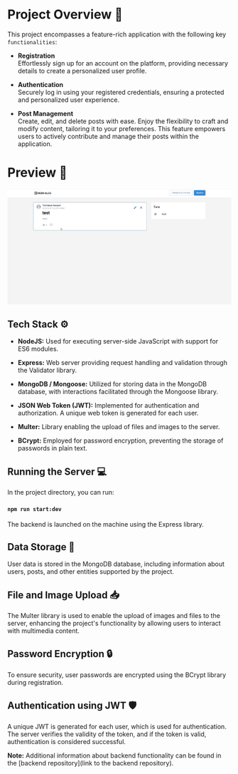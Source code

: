 # Project Overview 🚀

This project encompasses a feature-rich application with the following key `functionalities`:

- **Registration**  
Effortlessly sign up for an account on the platform, providing necessary details to create a personalized user profile.

- **Authentication**  
Securely log in using your registered credentials, ensuring a protected and personalized user experience.

- **Post Management**  
Create, edit, and delete posts with ease. Enjoy the flexibility to craft and modify content, tailoring it to your preferences. This feature empowers users to actively contribute and manage their posts within the application.

# Preview 👀

![Preview image](./public/mern_blog.gif)

## Tech Stack ⚙️

- **NodeJS:** Used for executing server-side JavaScript with support for ES6 modules.

- **Express:** Web server providing request handling and validation through the Validator library.

- **MongoDB / Mongoose:** Utilized for storing data in the MongoDB database, with interactions facilitated through the Mongoose library.

- **JSON Web Token (JWT):** Implemented for authentication and authorization. A unique web token is generated for each user.

- **Multer:** Library enabling the upload of files and images to the server.

- **BCrypt:** Employed for password encryption, preventing the storage of passwords in plain text.

## Running the Server 💻

In the project directory, you can run:

#### `npm run start:dev`

The backend is launched on the machine using the Express library.

## Data Storage 📂

User data is stored in the MongoDB database, including information about users, posts, and other entities supported by the project.

## File and Image Upload 📥

The Multer library is used to enable the upload of images and files to the server, enhancing the project's functionality by allowing users to interact with multimedia content.

## Password Encryption 🔒

To ensure security, user passwords are encrypted using the BCrypt library during registration.

## Authentication using JWT 🛡️

A unique JWT is generated for each user, which is used for authentication. The server verifies the validity of the token, and if the token is valid, authentication is considered successful.

**Note:** Additional information about backend functionality can be found in the [backend repository](link to the backend repository).